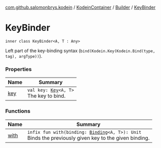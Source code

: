 [com.github.salomonbrys.kodein](../../../index.md) / [KodeinContainer](../../index.md) / [Builder](../index.md) / [KeyBinder](.)

# KeyBinder

`inner class KeyBinder<A, T : Any>`

Left part of the key-binding syntax (`bind(Kodein.Key(Kodein.Bind(type, tag), argType))`).

### Properties

| Name | Summary |
|---|---|
| [key](key.md) | `val key: `[`Key`](../../../-kodein/-key/index.md)`<A, T>`<br>The key to bind. |

### Functions

| Name | Summary |
|---|---|
| [with](with.md) | `infix fun with(binding: `[`Binding`](../../../../com.github.salomonbrys.kodein.bindings/-binding/index.md)`<A, T>): Unit`<br>Binds the previously given key to the given binding. |
